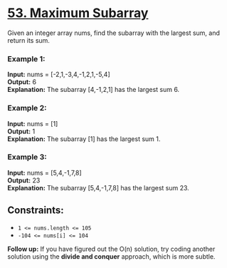 # [53. Maximum Subarray](https://leetcode.com/problems/maximum-subarray/)
Given an integer array nums, find the
subarray
with the largest sum, and return its sum.

### Example 1:

**Input:** nums = [-2,1,-3,4,-1,2,1,-5,4]  
**Output:** 6  
**Explanation:** The subarray [4,-1,2,1] has the largest sum 6.

### Example 2:

**Input:** nums = [1]  
**Output:** 1  
**Explanation:** The subarray [1] has the largest sum 1.

### Example 3:

**Input:** nums = [5,4,-1,7,8]  
**Output:** 23  
**Explanation:** The subarray [5,4,-1,7,8] has the largest sum 23.

 

## Constraints:

* `1 <= nums.length <= 105`
* `-104 <= nums[i] <= 104`

 

**Follow up:** If you have figured out the O(n) solution, try coding another solution using the **divide and conquer** approach, which is more subtle.